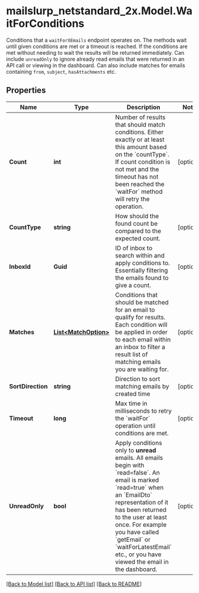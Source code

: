 # mailslurp_netstandard_2x.Model.WaitForConditions
Conditions that a `waitForXEmails` endpoint operates on. The methods wait until given conditions are met or a timeout is reached. If the conditions are met without needing to wait the results will be returned immediately. Can include `unreadOnly` to ignore already read emails that were returned in an API call or viewing in the dashboard. Can also include matches for emails containing `from`, `subject`, `hasAttachments` etc.

## Properties

Name | Type | Description | Notes
------------ | ------------- | ------------- | -------------
**Count** | **int** | Number of results that should match conditions. Either exactly or at least this amount based on the &#x60;countType&#x60;. If count condition is not met and the timeout has not been reached the &#x60;waitFor&#x60; method will retry the operation. | [optional] 
**CountType** | **string** | How should the found count be compared to the expected count. | [optional] 
**InboxId** | **Guid** | ID of inbox to search within and apply conditions to. Essentially filtering the emails found to give a count. | [optional] 
**Matches** | [**List&lt;MatchOption&gt;**](MatchOption) | Conditions that should be matched for an email to qualify for results. Each condition will be applied in order to each email within an inbox to filter a result list of matching emails you are waiting for. | [optional] 
**SortDirection** | **string** | Direction to sort matching emails by created time | [optional] 
**Timeout** | **long** | Max time in milliseconds to retry the &#x60;waitFor&#x60; operation until conditions are met. | [optional] 
**UnreadOnly** | **bool** | Apply conditions only to **unread** emails. All emails begin with &#x60;read&#x3D;false&#x60;. An email is marked &#x60;read&#x3D;true&#x60; when an &#x60;EmailDto&#x60; representation of it has been returned to the user at least once. For example you have called &#x60;getEmail&#x60; or &#x60;waitForLatestEmail&#x60; etc., or you have viewed the email in the dashboard.  | [optional] 

[[Back to Model list]](../README#documentation-for-models) [[Back to API list]](../README#documentation-for-api-endpoints) [[Back to README]](../README)

